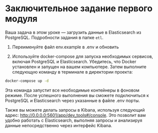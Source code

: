 # Заключительное задание первого модуля

Ваша задача в этом уроке — загрузить данные в Elasticsearch из PostgreSQL. Подробности задания в папке `etl`.


1. Переименуйте файл env.example в .env и обновить

2. Используйте docker-compose для запуска необходимых сервисов, включая PostgreSQL и Elasticsearch. Убедитесь, что Docker установлен и запущен на вашем компьютере. Затем выполните следующую команду в терминале в директории проекта:

   
```bash
docker-compose up -d
```
Эта команда запустит все необходимые контейнеры в фоновом режиме. После успешного выполнения вы сможете подключиться к PostgreSQL и Elasticsearch через указанные в файле .env порты.

Также вы можете делать запросы в Kibana, используя следующий адрес: http://0.0.0.0:5601/app/dev_tools#/console. Это позволит вам удобно работать с Elasticsearch, выполняя запросы и анализируя данные непосредственно через интерфейс Kibana.